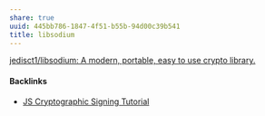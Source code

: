 ```yaml
---
share: true
uuid: 445bb786-1847-4f51-b55b-94d00c39b541
title: libsodium
---
```

[jedisct1/libsodium: A modern, portable, easy to use crypto library.](https://github.com/jedisct1/libsodium)

#### Backlinks

* [JS Cryptographic Signing Tutorial](/be82e67e-13f4-4c86-b3ec-b32852c54e2b)
